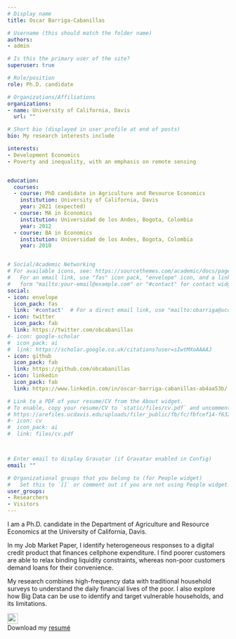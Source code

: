 ```yaml
---
# Display name
title: Oscar Barriga-Cabanillas

# Username (this should match the folder name)
authors:
- admin

# Is this the primary user of the site?
superuser: true

# Role/position
role: Ph.D. candidate

# Organizations/Affiliations
organizations:
- name: University of California, Davis
  url: ""

# Short bio (displayed in user profile at end of posts)
bio: My research interests include 

interests:
- Development Economics
- Poverty and inequality, with an emphasis on remote sensing


education:
  courses:
  - course: PhD candidate in Agriculture and Resource Economics
    institution: University of California, Davis
    year: 2021 (expected)
  - course: MA in Economics
    institution: Universidad de los Andes, Bogota, Colombia
    year: 2012
  - course: BA in Economics
    institution: Universidad de los Andes, Bogota, Colombia
    year: 2010


# Social/Academic Networking
# For available icons, see: https://sourcethemes.com/academic/docs/page-builder/#icons
#   For an email link, use "fas" icon pack, "envelope" icon, and a link in the
#   form "mailto:your-email@example.com" or "#contact" for contact widget.
social:
- icon: envelope
  icon_pack: fas
  link: '#contact'  # For a direct email link, use "mailto:obarriga@ucdavis.edu".
- icon: twitter
  icon_pack: fab
  link: https://twitter.com/obcabanillas
#- icon: google-scholar
#  icon_pack: ai
#  link: https://scholar.google.co.uk/citations?user=sIwtMXoAAAAJ
- icon: github
  icon_pack: fab
  link: https://github.com/obcabanillas
- icon: linkedin
  icon_pack: fab
  link: https://www.linkedin.com/in/oscar-barriga-cabanillas-ab4aa53b/

# Link to a PDF of your resume/CV from the About widget.
# To enable, copy your resume/CV to `static/files/cv.pdf` and uncomment the lines below.
# https://arefiles.ucdavis.edu/uploads/filer_public/fb/fc/fbfcef14-f632-42b0-b2ce-cbbcd100e91c/cv_oscarbarrigacabanillas.pdf
#- icon: cv
#  icon_pack: ai
#  link: files/cv.pdf



# Enter email to display Gravatar (if Gravatar enabled in Config)
email: ""

# Organizational groups that you belong to (for People widget)
#   Set this to `[]` or comment out if you are not using People widget.
user_groups:
- Researchers
- Visitors
---
```


I am a Ph.D. candidate in the Department of Agriculture and Resource Economics at the University of California, Davis.


In my Job Market Paper, I identify heterogeneous responses to a digital credit product that finances cellphone expenditure. I find poorer customers are able to relax binding liquidity constraints, whereas non-poor customers demand loans for their convenience.  

My research combines high-frequency data with traditional household surveys to understand the daily financial lives of the poor. I also explore how Big Data can be use to identify and target vulnerable households, and its limitations.


<div class="row">
	<div class="column">
		<img src=https://arefiles.ucdavis.edu/uploads/filer_public/64/03/64036e59-4a1d-47f1-90cc-6982f252551e/download_icon.png alt="" width="24" height="24"> 
	</div>
	<div class="column">
	  Download my <a href=https://arefiles.ucdavis.edu/uploads/filer_public/fb/fc/fbfcef14-f632-42b0-b2ce-cbbcd100e91c/cv_oscarbarrigacabanillas.pdf target="_blank">resumé</a> 
    </div>
</div>
